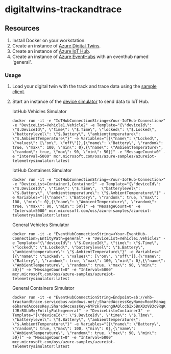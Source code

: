 # digitaltwins-trackandtrace

## Resources
1. Install Docker on your workstation.
2. Create an instance of [Azure Digital Twins](https://ms.portal.azure.com/#create/Microsoft.DigitalTwins).
3. Create an instance of [Azure IoT Hub](https://ms.portal.azure.com/#create/Microsoft.IotHub).
4. Create an instance of [Azure EventHubs](https://ms.portal.azure.com/#create/Microsoft.EventHub) with an eventhub named 'general'.

### Usage
1. Load your digital twin with the track and trace data using the [sample client](client).
2. Start an instance of the [device simulator](https://docs.microsoft.com/en-us/samples/azure-samples/iot-telemetry-simulator/azure-iot-device-telemetry-simulator/) to send data to IoT Hub.

    IotHub Vehicles Simulator

    `docker run -it -e "IoTHubConnectionString=<Your-IoTHub-Connection>" -e "DeviceList=Vehicle1,Vehicle2" -e Template="{\"deviceId\": \"$.DeviceId\", \"time\": \"$.Time\", \"locked\": \"$.Locked\", \"batterylevel\": \"$.Battery\", \"ambienttemperature\": \"$.AmbientTemperature\"}" -e Variables="[{\"name\": \"Locked\", \"values\": [\"on\", \"off\"]},{\"name\": \"Battery\", \"random\": true, \"max\": 100, \"min\": 0},{\"name\": \"AmbientTemperature\", \"random\": true, \"max\": 90, \"min\": 50}]" -e "MessageCount=0" -e "Interval=5000" mcr.microsoft.com/oss/azure-samples/azureiot-telemetrysimulator:latest`

    IotHub Containers Simulator

    `docker run -it -e "IoTHubConnectionString=<Your-IoTHub-Connection>" -e "DeviceList=Container1,Container2" -e Template="{\"deviceId\": \"$.DeviceId\", \"time\": \"$.Time\",  \"batterylevel\": \"$.Battery\", \"ambienttemperature\": \"$.AmbientTemperature\"}" -e Variables="[{\"name\": \"Battery\", \"random\": true, \"max\": 100, \"min\": 0},{\"name\": \"AmbientTemperature\", \"random\": true, \"max\": 90, \"min\": 50}]" -e "MessageCount=0" -e "Interval=5000" mcr.microsoft.com/oss/azure-samples/azureiot-telemetrysimulator:latest`

    General Vehicles Simulator

    `docker run -it -e "EventHubConnectionString=<Your-EventHub-Connection>;EntityPath=general" -e "DeviceList=Vehicle1,Vehicle2" -e Template="{\"deviceId\": \"$.DeviceId\", \"time\": \"$.Time\", \"locked\": \"$.Locked\", \"batterylevel\": \"$.Battery\", \"ambienttemperature\": \"$.AmbientTemperature\"}" -e Variables="[{\"name\": \"Locked\", \"values\": [\"on\", \"off\"]},{\"name\": \"Battery\", \"random\": true, \"max\": 100, \"min\": 0},{\"name\": \"AmbientTemperature\", \"random\": true, \"max\": 90, \"min\": 50}]" -e "MessageCount=0" -e "Interval=5000" mcr.microsoft.com/oss/azure-samples/azureiot-telemetrysimulator:latest`

    General Containers Simulator

    `docker run -it -e "EventHubConnectionString=Endpoint=sb://ehb-trackandtrace.servicebus.windows.net/;SharedAccessKeyName=RootManageSharedAccessKey;SharedAccessKey=6YPzk7vacng9AQlccbIx5BnXDzV83c9RqKlJRrROLbM=;EntityPath=general" -e "DeviceList=Container3" -e Template="{\"deviceId\": \"$.DeviceId\", \"time\": \"$.Time\",  \"batterylevel\": \"$.Battery\", \"ambienttemperature\": \"$.AmbientTemperature\"}" -e Variables="[{\"name\": \"Battery\", \"random\": true, \"max\": 100, \"min\": 0},{\"name\": \"AmbientTemperature\", \"random\": true, \"max\": 90, \"min\": 50}]" -e "MessageCount=0" -e "Interval=5000" mcr.microsoft.com/oss/azure-samples/azureiot-telemetrysimulator:latest`